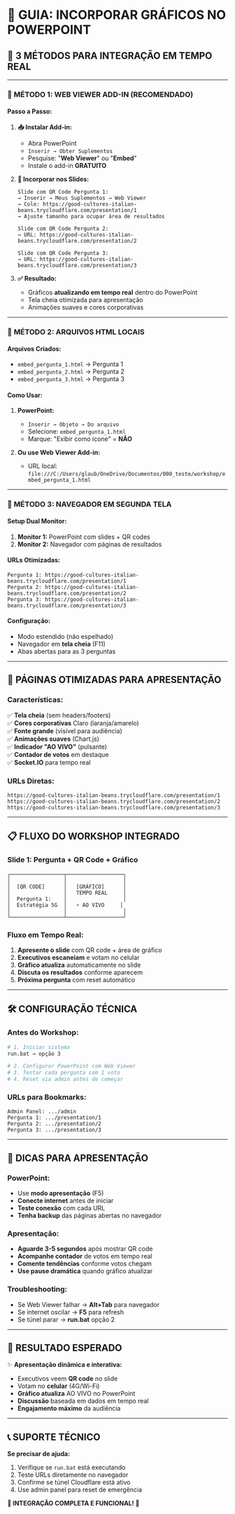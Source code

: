 # 🎯 GUIA: INCORPORAR GRÁFICOS NO POWERPOINT

## 🚀 **3 MÉTODOS PARA INTEGRAÇÃO EM TEMPO REAL**

---

### 🥇 **MÉTODO 1: WEB VIEWER ADD-IN (RECOMENDADO)**

#### **Passo a Passo:**

1. **📥 Instalar Add-in:**
   - Abra PowerPoint
   - `Inserir → Obter Suplementos`
   - Pesquise: "**Web Viewer**" ou "**Embed**"
   - Instale o add-in **GRATUITO**

2. **🔗 Incorporar nos Slides:**
   ```
   Slide com QR Code Pergunta 1:
   → Inserir → Meus Suplementos → Web Viewer
   → Cole: https://good-cultures-italian-beans.trycloudflare.com/presentation/1
   → Ajuste tamanho para ocupar área de resultados
   
   Slide com QR Code Pergunta 2:
   → URL: https://good-cultures-italian-beans.trycloudflare.com/presentation/2
   
   Slide com QR Code Pergunta 3:
   → URL: https://good-cultures-italian-beans.trycloudflare.com/presentation/3
   ```

3. **✅ Resultado:**
   - Gráficos **atualizando em tempo real** dentro do PowerPoint
   - Tela cheia otimizada para apresentação
   - Animações suaves e cores corporativas

---

### 🥈 **MÉTODO 2: ARQUIVOS HTML LOCAIS**

#### **Arquivos Criados:**
- `embed_pergunta_1.html` → Pergunta 1
- `embed_pergunta_2.html` → Pergunta 2  
- `embed_pergunta_3.html` → Pergunta 3

#### **Como Usar:**
1. **PowerPoint:**
   - `Inserir → Objeto → Do arquivo`
   - Selecione: `embed_pergunta_1.html`
   - Marque: "Exibir como ícone" = **NÃO**
   
2. **Ou use Web Viewer Add-in:**
   - URL local: `file:///C:/Users/glaub/OneDrive/Documentos/000_teste/workshop/embed_pergunta_1.html`

---

### 🥉 **MÉTODO 3: NAVEGADOR EM SEGUNDA TELA**

#### **Setup Dual Monitor:**
1. **Monitor 1:** PowerPoint com slides + QR codes
2. **Monitor 2:** Navegador com páginas de resultados

#### **URLs Otimizadas:**
```
Pergunta 1: https://good-cultures-italian-beans.trycloudflare.com/presentation/1
Pergunta 2: https://good-cultures-italian-beans.trycloudflare.com/presentation/2
Pergunta 3: https://good-cultures-italian-beans.trycloudflare.com/presentation/3
```

#### **Configuração:**
- Modo estendido (não espelhado)
- Navegador em **tela cheia** (F11)
- Abas abertas para as 3 perguntas

---

## 🎨 **PÁGINAS OTIMIZADAS PARA APRESENTAÇÃO**

### **Características:**
✅ **Tela cheia** (sem headers/footers)  
✅ **Cores corporativas** Claro (laranja/amarelo)  
✅ **Fonte grande** (visível para audiência)  
✅ **Animações suaves** (Chart.js)  
✅ **Indicador "AO VIVO"** (pulsante)  
✅ **Contador de votos** em destaque  
✅ **Socket.IO** para tempo real  

### **URLs Diretas:**
```
https://good-cultures-italian-beans.trycloudflare.com/presentation/1
https://good-cultures-italian-beans.trycloudflare.com/presentation/2
https://good-cultures-italian-beans.trycloudflare.com/presentation/3
```

---

## 📋 **FLUXO DO WORKSHOP INTEGRADO**

### **Slide 1: Pergunta + QR Code + Gráfico**
```
┌─────────────────┬──────────────────┐
│                 │                  │
│  [QR CODE]      │   [GRÁFICO]      │
│                 │   TEMPO REAL     │
│  Pergunta 1:    │                  │
│  Estratégia 5G  │   ⚡ AO VIVO     │
│                 │                  │
└─────────────────┴──────────────────┘
```

### **Fluxo em Tempo Real:**
1. **Apresente o slide** com QR code + área de gráfico
2. **Executivos escaneiam** e votam no celular
3. **Gráfico atualiza** automaticamente no slide
4. **Discuta os resultados** conforme aparecem
5. **Próxima pergunta** com reset automático

---

## 🛠️ **CONFIGURAÇÃO TÉCNICA**

### **Antes do Workshop:**
```bash
# 1. Iniciar sistema
run.bat → opção 3

# 2. Configurar PowerPoint com Web Viewer
# 3. Testar cada pergunta com 1 voto
# 4. Reset via admin antes de começar
```

### **URLs para Bookmarks:**
```
Admin Panel: .../admin
Pergunta 1: .../presentation/1  
Pergunta 2: .../presentation/2
Pergunta 3: .../presentation/3
```

---

## 🎯 **DICAS PARA APRESENTAÇÃO**

### **PowerPoint:**
- Use **modo apresentação** (F5)
- **Conecte internet** antes de iniciar
- **Teste conexão** com cada URL
- **Tenha backup** das páginas abertas no navegador

### **Apresentação:**
- **Aguarde 3-5 segundos** após mostrar QR code
- **Acompanhe contador** de votos em tempo real
- **Comente tendências** conforme votos chegam
- **Use pause dramática** quando gráfico atualizar

### **Troubleshooting:**
- Se Web Viewer falhar → **Alt+Tab** para navegador
- Se internet oscilar → **F5** para refresh
- Se túnel parar → **run.bat** opção 2

---

## 🎉 **RESULTADO ESPERADO**

✨ **Apresentação dinâmica e interativa:**
- Executivos veem **QR code** no slide
- Votam no **celular** (4G/Wi-Fi)  
- **Gráfico atualiza** AO VIVO no PowerPoint
- **Discussão** baseada em dados em tempo real
- **Engajamento máximo** da audiência

---

## 📞 **SUPORTE TÉCNICO**

**Se precisar de ajuda:**
1. Verifique se `run.bat` está executando
2. Teste URLs diretamente no navegador
3. Confirme se túnel Cloudflare está ativo
4. Use admin panel para reset de emergência

**🚀 INTEGRAÇÃO COMPLETA E FUNCIONAL! 🎯**

